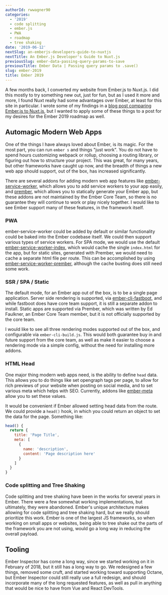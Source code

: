 ```yaml
---
authorId: rwwagner90
categories: 
  - '2019'
  - code splitting
  - ember.js
  - PWA
  - roadmap
  - tree shaking
date: '2019-06-12'
nextSlug: an-emberjs-developers-guide-to-nuxtjs
nextTitle: An Ember.js Developer's Guide to Nuxt.js
previousSlug: ember-data-passing-query-params-to-save
previousTitle: Ember Data | Passing query params to .save()
slug: ember-2019
title: Ember 2019
---
```


A few months back, I converted my website from Ember.js to Nuxt.js. I did this mostly to try something new out,
just for fun, but as I used it more and more, I found Nuxt really had some advantages over Ember, at least for this
site in particular. I wrote some of my findings in a [blog post comparing Ember.js to Nuxt.js](https://shipshape.io/blog/an-emberjs-developers-guide-to-nuxtjs/), 
but I wanted to apply some of these things to a post for my desires for the Ember 2019 roadmap as well.

## Automagic Modern Web Apps

One of the things I have always loved about Ember, is its magic. For the most part, you can run `ember s` and things
"just work". You do not have to spend hours customizing webpack or rollup, choosing a routing library, or figuring
out how to structure your project. This was great, for many years, but other frameworks have caught up now, and the
breadth of things a new web app should support, out of the box, has increased significantly. 

There are several addons for adding modern web app features like [ember-service-worker](https://github.com/dockyard/ember-service-worker), 
which allows you to add service workers to your app easily, and [prember](https://github.com/ef4/prember), which allows you to statically generate 
your Ember app, but these addons are not maintained by the Ember Core Team, so there is no guarantee they will continue to work or play
nicely together. I would like to see Ember support many of these features, in the framework itself.

### PWA

ember-service-worker could be added by default or similar functionality could be baked into the Ember codebase itself. 
We could then support various types of service workers. For SPA mode, we would use the default [ember-service-worker-index](https://github.com/DockYard/ember-service-worker-index),
which would cache the single `index.html` for the app, but for static sites, generated with Prember, we would need to cache a separate html file per route. 
This can be accomplished by using [ember-service-worker-prember](https://github.com/shipshapecode/ember-service-worker-prember), although the cache busting
does still need some work.

### SSR / SPA / Static 

The default mode, for an Ember app out of the box, is to be a single page application. Server side rendering is supported, via [ember-cli-fastboot](https://ember-fastboot.com/),
and while fastboot does have core team support, it is still a separate addon to install. Static apps are supported via Prember, which was written by Ed Faulkner,
an Ember Core Team member, but it is not officially supported by the core team.

I would like to see all three rendering modes supported out of the box, and configurable via `ember-cli-build.js`. This would both guarantee buy in and future 
support from the core team, as well as make it easier to choose a rendering mode via a simple config, without the need for installing more addons.

### HTML Head

One major thing modern web apps need, is the ability to define `head` data. This allows you to do things like set opengraph tags per page, to allow for rich
previews of your website when posting on social media, and to set various meta which helps with SEO. Currently, addons like [ember-meta](https://github.com/shipshapecode/ember-meta)
allow you to set these values.

It would be convenient if Ember allowed setting head data from the route. We could provide a `head()` hook, in which you could return an object to set the data 
for the page. Something like:

```js
head() {
  return {
    title: 'Page Title',
    meta: [
      {
        name: 'description',
        content: 'Page description here'
      }
    ]
  }
}
```

### Code splitting and Tree Shaking

Code splitting and tree shaking have been in the works for several years in Ember. There were a few somewhat working
implementations, but ultimately, they were abandoned. Ember's unique architecture makes allowing for code splitting and
tree shaking hard, but we really should prioritize this work. Ember is one of the largest JS frameworks, so when working
on small apps or websites, being able to tree shake out the parts of the framework you are not using, would go a long way
in reducing the overall payload.

## Tooling

Ember Inspector has come a long way, since we started working on it in February of 2018, but it still has a long way
to go. We redesigned a few things, removed some cruft, and started working toward supporting Octane, but Ember Inspector
could still really use a full redesign, and should incorporate many of the long requested features, as well as pull in
anything that would be nice to have from Vue and React DevTools.
